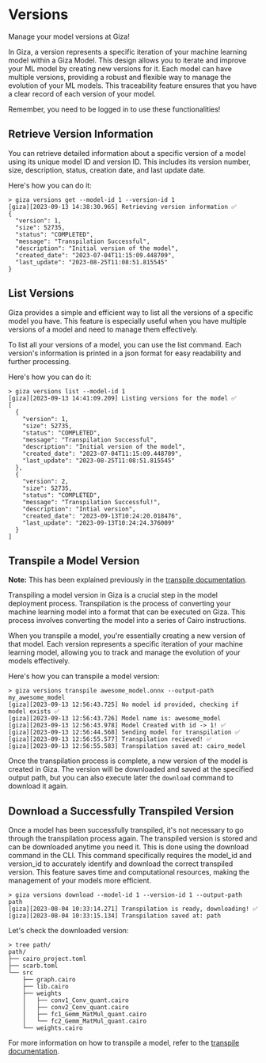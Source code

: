 # Versions

Manage your model versions at Giza!

In Giza, a version represents a specific iteration of your machine learning model within a Giza Model. This design allows you to iterate and improve your ML model by creating new versions for it. Each model can have multiple versions, providing a robust and flexible way to manage the evolution of your ML models. This traceability feature ensures that you have a clear record of each version of your model.

Remember, you need to be logged in to use these functionalities!

## Retrieve Version Information

You can retrieve detailed information about a specific version of a model using its unique model ID and version ID. This includes its version number, size, description, status, creation date, and last update date.

Here's how you can do it:

```console
> giza versions get --model-id 1 --version-id 1
[giza][2023-09-13 14:38:30.965] Retrieving version information ✅ 
{
  "version": 1,
  "size": 52735,
  "status": "COMPLETED",
  "message": "Transpilation Successful",
  "description": "Initial version of the model",
  "created_date": "2023-07-04T11:15:09.448709",
  "last_update": "2023-08-25T11:08:51.815545"
}
```

## List Versions

Giza provides a simple and efficient way to list all the versions of a specific model you have. This feature is especially useful when you have multiple versions of a model and need to manage them effectively.

To list all your versions of a model, you can use the list command. Each version's information is printed in a json format for easy readability and further processing.

Here's how you can do it:

```console
> giza versions list --model-id 1
[giza][2023-09-13 14:41:09.209] Listing versions for the model ✅ 
[
  {
    "version": 1,
    "size": 52735,
    "status": "COMPLETED",
    "message": "Transpilation Successful",
    "description": "Initial version of the model",
    "created_date": "2023-07-04T11:15:09.448709",
    "last_update": "2023-08-25T11:08:51.815545"
  },
  {
    "version": 2,
    "size": 52735,
    "status": "COMPLETED",
    "message": "Transpilation Successful!",
    "description": "Intial version",
    "created_date": "2023-09-13T10:24:20.018476",
    "last_update": "2023-09-13T10:24:24.376009"
  }
]
```

## Transpile a Model Version

**Note:** This has been explained previously in the [transpile documentation](transpile.md).

Transpiling a model version in Giza is a crucial step in the model deployment process. Transpilation is the process of converting your machine learning model into a format that can be executed on Giza. This process involves converting the model into a series of Cairo instructions.

When you transpile a model, you're essentially creating a new version of that model. Each version represents a specific iteration of your machine learning model, allowing you to track and manage the evolution of your models effectively.

Here's how you can transpile a model version:

```console
> giza versions transpile awesome_model.onnx --output-path my_awesome_model
[giza][2023-09-13 12:56:43.725] No model id provided, checking if model exists ✅ 
[giza][2023-09-13 12:56:43.726] Model name is: awesome_model
[giza][2023-09-13 12:56:43.978] Model Created with id -> 1! ✅
[giza][2023-09-13 12:56:44.568] Sending model for transpilation ✅ 
[giza][2023-09-13 12:56:55.577] Transpilation recieved! ✅
[giza][2023-09-13 12:56:55.583] Transpilation saved at: cairo_model
```

Once the transpilation process is complete, a new version of the model is created in Giza. The version will be downloaded and saved at the specified output path, but you can also execute later the `download` command to download it again.

## Download a Successfully Transpiled Version

Once a model has been successfully transpiled, it's not necessary to go through the transpilation process again. The transpiled version is stored and can be downloaded anytime you need it. This is done using the download command in the CLI. This command specifically requires the model_id and version_id to accurately identify and download the correct transpiled version. This feature saves time and computational resources, making the management of your models more efficient.

```console
> giza versions download --model-id 1 --version-id 1 --output-path path
[giza][2023-08-04 10:33:14.271] Transpilation is ready, downloading! ✅
[giza][2023-08-04 10:33:15.134] Transpilation saved at: path
```

Let's check the downloaded version:

```console
> tree path/
path/
├── cairo_project.toml
├── scarb.toml
└── src
    ├── graph.cairo
    ├── lib.cairo
    ├── weights
    │   ├── conv1_Conv_quant.cairo
    │   ├── conv2_Conv_quant.cairo
    │   ├── fc1_Gemm_MatMul_quant.cairo
    │   └── fc2_Gemm_MatMul_quant.cairo
    └── weights.cairo
```

For more information on how to transpile a model, refer to the [transpile documentation](transpile.md).
